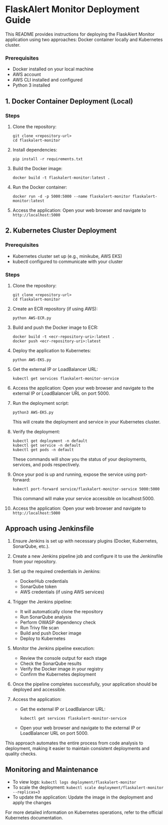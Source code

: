 # FlaskAlert Monitor Deployment Guide

This README provides instructions for deploying the FlaskAlert Monitor application using two approaches: Docker container locally and Kubernetes cluster.

### Prerequisites
- Docker installed on your local machine
- AWS account
- AWS CLI installed and configured
- Python 3 installed

## 1. Docker Container Deployment (Local)

### Steps

1. Clone the repository:
   ```
   git clone <repository-url>
   cd flaskalert-monitor
   ```

2. Install dependencies:
   ```
   pip install -r requirements.txt
   ```

3. Build the Docker image:
   ```
   docker build -t flaskalert-monitor:latest .
   ```

4. Run the Docker container:
   ```
   docker run -d -p 5000:5000 --name flaskalert-monitor flaskalert-monitor:latest
   ```

4. Access the application:
   Open your web browser and navigate to `http://localhost:5000`

## 2. Kubernetes Cluster Deployment

### Prerequisites
- Kubernetes cluster set up (e.g., minikube, AWS EKS)
- kubectl configured to communicate with your cluster

### Steps

1. Clone the repository:
   ```
   git clone <repository-url>
   cd flaskalert-monitor
   ```

2. Create an ECR repository (if using AWS):
   ```
   python AWS-ECR.py
   ```

3. Build and push the Docker image to ECR:
   ```
   docker build -t <ecr-repository-uri>:latest .
   docker push <ecr-repository-uri>:latest
   ```

4. Deploy the application to Kubernetes:
   ```
   python AWS-EKS.py
   ```

5. Get the external IP or LoadBalancer URL:
   ```
   kubectl get services flaskalert-monitor-service
   ```

6. Access the application:
   Open your web browser and navigate to the external IP or LoadBalancer URL on port 5000.

7. Run the deployment script:
   ```
   python3 AWS-EKS.py
   ```
   This will create the deployment and service in your Kubernetes cluster.

8. Verify the deployment:
   ```
   kubectl get deployment -n default
   kubectl get service -n default
   kubectl get pods -n default
   ```
   These commands will show you the status of your deployments, services, and pods respectively.

9. Once your pod is up and running, expose the service using port-forward:
   ```
   kubectl port-forward service/flaskalert-monitor-service 5000:5000
   ```
   This command will make your service accessible on localhost:5000.

10. Access the application:
    Open your web browser and navigate to `http://localhost:5000`


## Approach using Jenkinsfile

1. Ensure Jenkins is set up with necessary plugins (Docker, Kubernetes, SonarQube, etc.).

2. Create a new Jenkins pipeline job and configure it to use the Jenkinsfile from your repository.

3. Set up the required credentials in Jenkins:
   - DockerHub credentials
   - SonarQube token
   - AWS credentials (if using AWS services)

4. Trigger the Jenkins pipeline:
   - It will automatically clone the repository
   - Run SonarQube analysis
   - Perform OWASP dependency check
   - Run Trivy file scan
   - Build and push Docker image
   - Deploy to Kubernetes

5. Monitor the Jenkins pipeline execution:
   - Review the console output for each stage
   - Check the SonarQube results
   - Verify the Docker image in your registry
   - Confirm the Kubernetes deployment

6. Once the pipeline completes successfully, your application should be deployed and accessible.

7. Access the application:
   - Get the external IP or LoadBalancer URL:
     ```
     kubectl get services flaskalert-monitor-service
     ```
   - Open your web browser and navigate to the external IP or LoadBalancer URL on port 5000.

This approach automates the entire process from code analysis to deployment, making it easier to maintain consistent deployments and quality checks.


## Monitoring and Maintenance

- To view logs: `kubectl logs deployment/flaskalert-monitor`
- To scale the deployment: `kubectl scale deployment/flaskalert-monitor --replicas=3`
- To update the application: Update the image in the deployment and apply the changes

For more detailed information on Kubernetes operations, refer to the official Kubernetes documentation.

